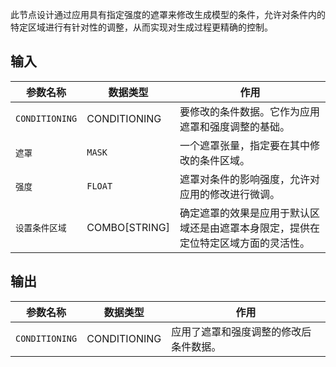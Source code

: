 此节点设计通过应用具有指定强度的遮罩来修改生成模型的条件，允许对条件内的特定区域进行有针对性的调整，从而实现对生成过程更精确的控制。

## 输入

| 参数名称 | 数据类型 | 作用 |
| --- | --- | --- |
| `CONDITIONING` | CONDITIONING | 要修改的条件数据。它作为应用遮罩和强度调整的基础。 |
| `遮罩` | `MASK` | 一个遮罩张量，指定要在其中修改的条件区域。 |
| `强度` | `FLOAT` | 遮罩对条件的影响强度，允许对应用的修改进行微调。 |
| `设置条件区域` | COMBO[STRING] | 确定遮罩的效果是应用于默认区域还是由遮罩本身限定，提供在定位特定区域方面的灵活性。 |

## 输出

| 参数名称 | 数据类型 | 作用 |
| --- | --- | --- |
| `CONDITIONING` | CONDITIONING | 应用了遮罩和强度调整的修改后条件数据。 |
